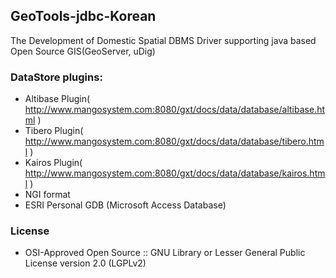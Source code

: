 ## GeoTools-jdbc-Korean

The Development of Domestic Spatial DBMS Driver supporting java based Open Source GIS(GeoServer, uDig)

### DataStore plugins:
* Altibase Plugin( http://www.mangosystem.com:8080/gxt/docs/data/database/altibase.html )
* Tibero Plugin( http://www.mangosystem.com:8080/gxt/docs/data/database/tibero.html )
* Kairos Plugin( http://www.mangosystem.com:8080/gxt/docs/data/database/kairos.html )
* NGI format
* ESRI Personal GDB (Microsoft Access Database)

### License
* OSI-Approved Open Source :: GNU Library or Lesser General Public License version 2.0 (LGPLv2)

